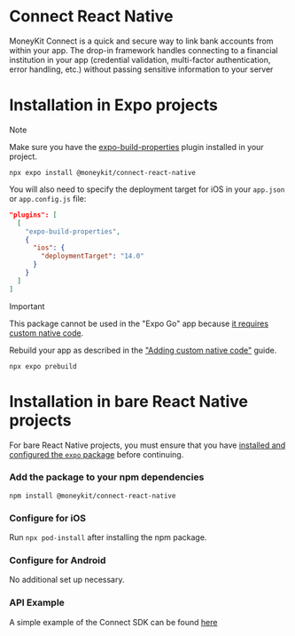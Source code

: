 # Connect React Native

MoneyKit Connect is a quick and secure way to link bank accounts from within your app. The drop-in framework handles connecting to a financial institution in your app (credential validation, multi-factor authentication, error handling, etc.) without passing sensitive information to your server

# Installation in Expo projects

> [!NOTE]
> Make sure you have the [expo-build-properties](https://docs.expo.dev/versions/latest/sdk/build-properties/) plugin installed in your project.

```
npx expo install @moneykit/connect-react-native
```

You will also need to specify the deployment target for iOS in your `app.json` or `app.config.js` file:
```json
"plugins": [
  [
    "expo-build-properties",
    {
      "ios": {
        "deploymentTarget": "14.0"
      }
    }
  ]
]
```



> [!IMPORTANT]  
> This package cannot be used in the "Expo Go" app because [it requires custom native code](https://docs.expo.dev/workflow/customizing/).

Rebuild your app as described in the ["Adding custom native code"](https://docs.expo.dev/workflow/customizing/) guide.

```
npx expo prebuild
```

# Installation in bare React Native projects

For bare React Native projects, you must ensure that you have [installed and configured the `expo` package](https://docs.expo.dev/bare/installing-expo-modules/) before continuing.

### Add the package to your npm dependencies

```
npm install @moneykit/connect-react-native
```

### Configure for iOS

Run `npx pod-install` after installing the npm package.

### Configure for Android

No additional set up necessary.

### API Example

A simple example of the Connect SDK can be found [here](https://github.com/moneykit/moneykit-react-native/blob/main/example/App.tsx)
